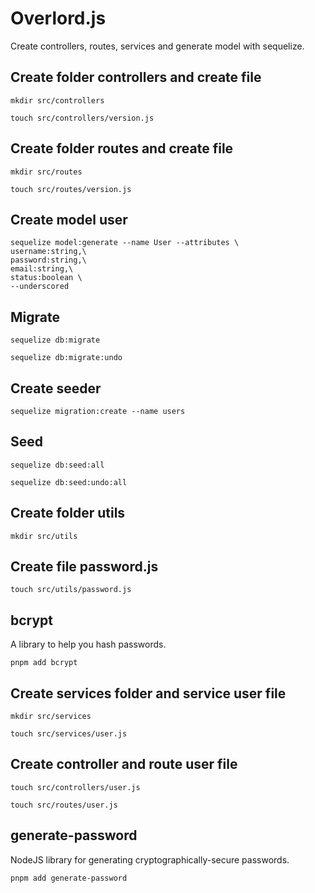 # Overlord.js
Create controllers, routes, services and generate model with sequelize. 

## Create folder controllers and create file
```
mkdir src/controllers
```
```
touch src/controllers/version.js
```
## Create folder routes and create file
```
mkdir src/routes
```
```
touch src/routes/version.js
```
## Create model user
```
sequelize model:generate --name User --attributes \
username:string,\
password:string,\
email:string,\
status:boolean \
--underscored
```
## Migrate
```
sequelize db:migrate
```
```
sequelize db:migrate:undo
```
## Create seeder
```
sequelize migration:create --name users
```
## Seed
```
sequelize db:seed:all
```
```
sequelize db:seed:undo:all
```
## Create folder utils
```
mkdir src/utils
```
## Create file password.js
```
touch src/utils/password.js
```
## bcrypt
A library to help you hash passwords.
```
pnpm add bcrypt
```
## Create services folder and service user file
```
mkdir src/services
```
```
touch src/services/user.js
```
## Create controller and route user file
```
touch src/controllers/user.js
```
```
touch src/routes/user.js
```
## generate-password 
NodeJS library for generating cryptographically-secure passwords.
```
pnpm add generate-password
```

